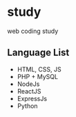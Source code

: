 # study
web coding study


## Language List

- HTML, CSS, JS
- PHP + MySQL
- NodeJs 
- ReactJS
- ExpressJs
- Python
